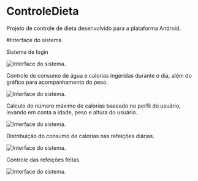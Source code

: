 # ControleDieta

Projeto de controle de dieta desenvolvido para a plataforma Android.

#Interface do sistema

Sistema de login

![Interface do sistema.](https://4.bp.blogspot.com/-tkQIIVLFd8Q/WF_kTj65XyI/AAAAAAAAAqE/bxtYjWCtCRsF8FAllCmPM8KgSyFSgo1rgCLcB/s400/login.png)

Controle de consumo de água e calorias ingeridas durante o dia, além do gráfico para acompanhamento do peso.

![Interface do sistema.](https://3.bp.blogspot.com/-s11YUQWGl_g/WF_k9ThEV2I/AAAAAAAAAqI/W8P8u9KgAQsLstwhuSas56JF9eIkl4CQgCLcB/s400/home.png)

Calculo do número máximo de calorias baseado no perfil do usuário, levando em conta a idade, peso e altura do usuário.

![Interface do sistema.](https://1.bp.blogspot.com/-RXvZ2OdbotI/WF_lxvvxR7I/AAAAAAAAAqQ/DLYrVWIyXoslNcEe63msYhCgrPLvviWrQCLcB/s400/perfil.png)

Distribuição do consumo de calorias nas refeições diárias.

![Interface do sistema.](https://3.bp.blogspot.com/-KK6i-RYoQ9I/WF_mWM12j0I/AAAAAAAAAqU/4bD_jjtHRzIbZJm9X8Hlvcr0mUhfDYsgQCLcB/s400/distribuicao-refeicoes.png)

Controle das refeições feitas

![Interface do sistema.](https://4.bp.blogspot.com/-0vDU5-lYL_U/WF_nbv1RuZI/AAAAAAAAAqg/IVaMF7IgmJ4pt1N8tR1z9kT9QjmXHqpTgCLcB/s640/refeicoes.png)
